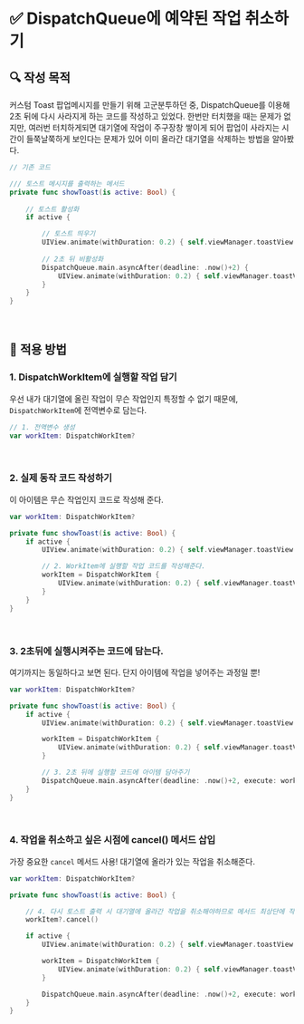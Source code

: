 # ✅ DispatchQueue에 예약된 작업 취소하기

## **🔍** 작성 목적

커스텀 Toast 팝업메시지를 만들기 위해 고군분투하던 중, DispatchQueue를 이용해 2초 뒤에 다시 사라지게 하는 코드를 작성하고 있었다. 한번만 터치했을 때는 문제가 없지만, 여러번 터치하게되면 대기열에 작업이 주구장창 쌓이게 되어 팝업이 사라지는 시간이 들쭉날쭉하게 보인다는 문제가 있어 이미 올라간 대기열을 삭제하는 방법을 알아봤다.

~~~swift
// 기존 코드

/// 토스트 메시지를 출력하는 메서드
private func showToast(is active: Bool) {
    
    // 토스트 활성화
    if active {

        // 토스트 띄우기
        UIView.animate(withDuration: 0.2) { self.viewManager.toastView.alpha = 1 }
        
        // 2초 뒤 비활성화
        DispatchQueue.main.asyncAfter(deadline: .now()+2) {
            UIView.animate(withDuration: 0.2) { self.viewManager.toastView.alpha = 0 }
        }
    }
}
~~~

<br>

## 📌 적용 방법

### 1. DispatchWorkItem에 실행할 작업 담기

우선 내가 대기열에 올린 작업이 무슨 작업인지 특정할 수 없기 때문에, `DispatchWorkItem`에 전역변수로 담는다.

~~~swift
// 1. 전역변수 생성
var workItem: DispatchWorkItem?
~~~

<br>

### 2. 실제 동작 코드 작성하기

이 아이템은 무슨 작업인지 코드로 작성해 준다.

~~~swift
var workItem: DispatchWorkItem?

private func showToast(is active: Bool) {
    if active {
        UIView.animate(withDuration: 0.2) { self.viewManager.toastView.alpha = 1 }

        // 2. WorkItem에 실행할 작업 코드를 작성해준다.
        workItem = DispatchWorkItem {
            UIView.animate(withDuration: 0.2) { self.viewManager.toastView.alpha = 0 }
        }
    }
}
~~~

<br>

### 3. 2초뒤에 실행시켜주는 코드에 담는다.

여기까지는 동일하다고 보면 된다. 단지 아이템에 작업을 넣어주는 과정일 뿐!

~~~swift
var workItem: DispatchWorkItem?

private func showToast(is active: Bool) {
    if active {
        UIView.animate(withDuration: 0.2) { self.viewManager.toastView.alpha = 1 }

        workItem = DispatchWorkItem {
            UIView.animate(withDuration: 0.2) { self.viewManager.toastView.alpha = 0 }
        }

        // 3. 2초 뒤에 실행할 코드에 아이템 담아주기
        DispatchQueue.main.asyncAfter(deadline: .now()+2, execute: workItem!)
    }
}
~~~

<br>

### 4. 작업을 취소하고 싶은 시점에 cancel() 메서드 삽입

가장 중요한 `cancel` 메서드 사용! 대기열에 올라가 있는 작업을 취소해준다.

~~~swift
var workItem: DispatchWorkItem?

private func showToast(is active: Bool) {

    // 4. 다시 토스트 출력 시 대기열에 올라간 작업을 취소해야하므로 메서드 최상단에 작성
    workItem?.cancel()

    if active {
        UIView.animate(withDuration: 0.2) { self.viewManager.toastView.alpha = 1 }

        workItem = DispatchWorkItem {
            UIView.animate(withDuration: 0.2) { self.viewManager.toastView.alpha = 0 }
        }

        DispatchQueue.main.asyncAfter(deadline: .now()+2, execute: workItem!)
    }
}
~~~